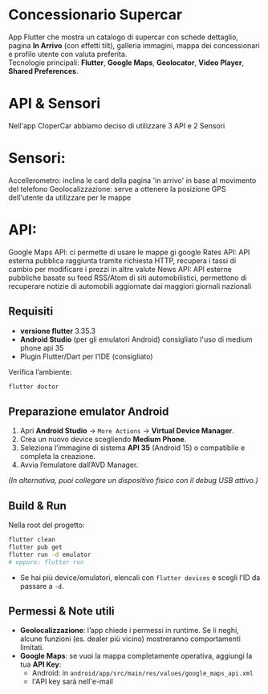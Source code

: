 # Concessionario Supercar

App Flutter che mostra un catalogo di supercar con schede dettaglio, pagina **In Arrivo** (con effetti tilt), galleria immagini, mappa dei concessionari e profilo utente con valuta preferita.  
Tecnologie principali: **Flutter**, **Google Maps**, **Geolocator**, **Video Player**, **Shared Preferences**.

# **API & Sensori**
Nell'app CloperCar abbiamo deciso di utilizzare 
3 API e 2 Sensori
# **Sensori:**
Accellerometro:
inclina le card della pagina 'in arrivo' in base al movimento del telefono
Geolocalizzazione:
serve a ottenere la posizione GPS dell'utente da utilizzare per le mappe
# **API:**
Google Maps API:
ci permette di usare le mappe gi google
Rates API:
API esterna pubblica raggiunta tramite richiesta HTTP, recupera i tassi di cambio per modificare i prezzi in altre valute
News API:
API esterne pubbliche basate su feed RSS/Atom di siti automobilistici, permettono di recuperare notizie di automobili aggiornate dai maggiori giornali nazionali

## Requisiti

- **versione flutter** 3.35.3 
- **Android Studio** (per gli emulatori Android)
  consigliato l'uso di medium phone api 35
- Plugin Flutter/Dart per l’IDE (consigliato)

Verifica l’ambiente:
```bash
flutter doctor
```

## Preparazione emulator Android

1. Apri **Android Studio** → `More Actions` → **Virtual Device Manager**.
2. Crea un nuovo device scegliendo **Medium Phone**.
3. Seleziona l’immagine di sistema **API 35** (Android 15) o compatibile e completa la creazione.
4. Avvia l’emulatore dall’AVD Manager.

*(In alternativa, puoi collegare un dispositivo fisico con il debug USB attivo.)*

## Build & Run

Nella root del progetto:

```bash
flutter clean
flutter pub get
flutter run -d emulator   
# oppure: flutter run
```

- Se hai più device/emulatori, elencali con `flutter devices` e scegli l’ID da passare a `-d`.

## Permessi & Note utili

- **Geolocalizzazione**: l’app chiede i permessi in runtime. Se li neghi, alcune funzioni (es. dealer più vicino) mostreranno comportamenti limitati.
- **Google Maps**: se vuoi la mappa completamente operativa, aggiungi la tua **API Key**:
  - Android: in `android/app/src/main/res/values/google_maps_api.xml` 
  - l'API key sarà nell'e-mail


